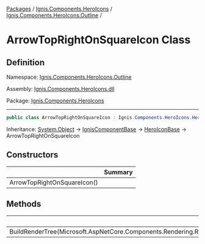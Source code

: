 [Packages](../../README.md) / [Ignis.Components.HeroIcons](../README.md) / [Ignis.Components.HeroIcons.Outline](README.md) /

# ArrowTopRightOnSquareIcon Class

## Definition

Namespace: [Ignis.Components.HeroIcons.Outline](README.md)

Assembly: [Ignis.Components.HeroIcons.dll](../README.md)

Package: [Ignis.Components.HeroIcons](https://www.nuget.org/packages/Ignis.Components.HeroIcons)

---

```csharp
public class ArrowTopRightOnSquareIcon : Ignis.Components.HeroIcons.HeroIconBase
```

Inheritance: [System.Object](https://learn.microsoft.com/en-us/dotnet/api/System.Object) → [IgnisComponentBase](../../Ignis.Components/Ignis.Components/Ignis.Components.IgnisComponentBase.md) → [HeroIconBase](../Ignis.Components.HeroIcons/Ignis.Components.HeroIcons.HeroIconBase.md) → ArrowTopRightOnSquareIcon

## Constructors

|                             | Summary |
| --------------------------- | ------- |
| ArrowTopRightOnSquareIcon() |         |

## Methods

|                                                                              | Summary |
| ---------------------------------------------------------------------------- | ------- |
| BuildRenderTree(Microsoft.AspNetCore.Components.Rendering.RenderTreeBuilder) |         |
